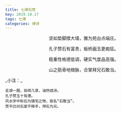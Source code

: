 ```yaml
---
title: 七律石赞
key: 2019.10.17
tags: 七律
categories: 律诗
---
```


<p align="center">坚如垫脚撑大墙，雅为苑台点端庄。
</p>
<p align="center">孔子赞石有富贵，板桥画玉更痴狂。
</p>
<p align="center">稳重性格德低调，硬实气度品高强。
</p>
<p align="center">山之筋骨地根脉，合掌拜兄石敢当。
</p>
_小注：_

```
走湖一圈，拍得几景，油然成诗。
孔子赞玉十有德。
风水学中称石为镇宅之物，取名“石敢当”。
贾平凹对石爱不释手，拜石为兄。
```